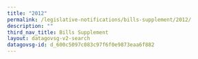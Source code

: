 ```yaml
---
title: "2012"
permalink: /legislative-notifications/bills-supplement/2012/
description: ""
third_nav_title: Bills Supplement
layout: datagovsg-v2-search
datagovsg-id: d_600c5097c083c97f6f0e9873eaa6f882
---
```

